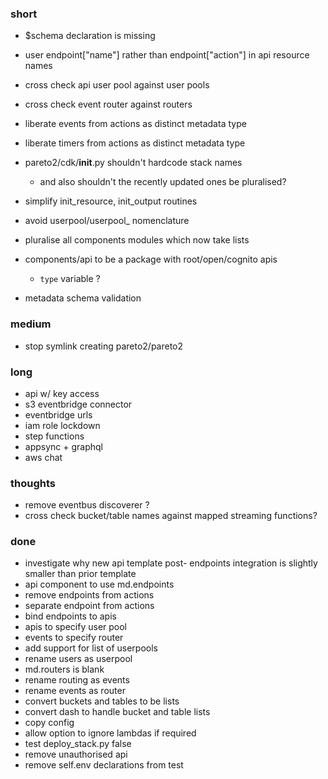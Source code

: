 ### short

- $schema declaration is missing

- user endpoint["name"] rather than endpoint["action"] in api resource names

- cross check api user pool against user pools
- cross check event router against routers

- liberate events from actions as distinct metadata type
- liberate timers from actions as distinct metadata type

- pareto2/cdk/__init__.py shouldn't hardcode stack names 
  - and also shouldn't the recently updated ones be pluralised?
- simplify init_resource, init_output routines
- avoid userpool/userpool_ nomenclature
- pluralise all components modules which now take lists
- components/api to be a package with root/open/cognito apis
  - `type` variable ?
- metadata schema validation

### medium

- stop symlink creating pareto2/pareto2

### long

- api w/ key access
- s3 eventbridge connector
- eventbridge urls
- iam role lockdown
- step functions
- appsync + graphql
- aws chat

### thoughts

- remove eventbus discoverer ?
- cross check bucket/table names against mapped streaming functions?

### done

- investigate why new api template post- endpoints integration is slightly smaller than prior template
- api component to use md.endpoints
- remove endpoints from actions
- separate endpoint from actions
- bind endpoints to apis
- apis to specify user pool
- events to specify router
- add support for list of userpools
- rename users as userpool
- md.routers is blank
- rename routing as events
- rename events as router
- convert buckets and tables to be lists
- convert dash to handle bucket and table lists
- copy config
- allow option to ignore lambdas if required
- test deploy_stack.py false
- remove unauthorised api
- remove self.env declarations from test

